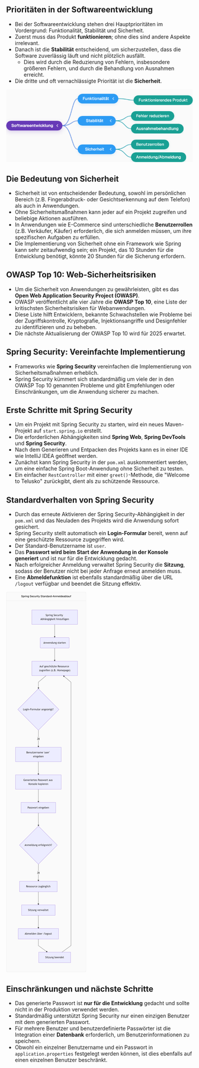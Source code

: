 ## Prioritäten in der Softwareentwicklung
- Bei der Softwareentwicklung stehen drei Hauptprioritäten im Vordergrund: Funktionalität, Stabilität und Sicherheit.
- Zuerst muss das Produkt **funktionieren**; ohne dies sind andere Aspekte irrelevant.
- Danach ist die **Stabilität** entscheidend, um sicherzustellen, dass die Software zuverlässig läuft und nicht plötzlich ausfällt.
    - Dies wird durch die Reduzierung von Fehlern, insbesondere größeren Fehlern, und durch die Behandlung von Ausnahmen erreicht.
- Die dritte und oft vernachlässigte Priorität ist die **Sicherheit**.

![img.png](img.png)


## Die Bedeutung von Sicherheit
- Sicherheit ist von entscheidender Bedeutung, sowohl im persönlichen Bereich (z.B. Fingerabdruck- oder Gesichtserkennung auf dem Telefon) als auch in Anwendungen.
- Ohne Sicherheitsmaßnahmen kann jeder auf ein Projekt zugreifen und beliebige Aktionen ausführen.
- In Anwendungen wie E-Commerce sind unterschiedliche **Benutzerrollen** (z.B. Verkäufer, Käufer) erforderlich, die sich anmelden müssen, um ihre spezifischen Aufgaben zu erfüllen.
- Die Implementierung von Sicherheit ohne ein Framework wie Spring kann sehr zeitaufwendig sein; ein Projekt, das 10 Stunden für die Entwicklung benötigt, könnte 20 Stunden für die Sicherung erfordern.

## OWASP Top 10: Web-Sicherheitsrisiken
- Um die Sicherheit von Anwendungen zu gewährleisten, gibt es das **Open Web Application Security Project (OWASP)**.
- OWASP veröffentlicht alle vier Jahre die **OWASP Top 10**, eine Liste der kritischsten Sicherheitsrisiken für Webanwendungen.
- Diese Liste hilft Entwicklern, bekannte Schwachstellen wie Probleme bei der Zugriffskontrolle, Kryptografie, Injektionsangriffe und Designfehler zu identifizieren und zu beheben.
- Die nächste Aktualisierung der OWASP Top 10 wird für 2025 erwartet.

## Spring Security: Vereinfachte Implementierung
- Frameworks wie **Spring Security** vereinfachen die Implementierung von Sicherheitsmaßnahmen erheblich.
- Spring Security kümmert sich standardmäßig um viele der in den OWASP Top 10 genannten Probleme und gibt Empfehlungen oder Einschränkungen, um die Anwendung sicherer zu machen.

## Erste Schritte mit Spring Security
- Um ein Projekt mit Spring Security zu starten, wird ein neues Maven-Projekt auf `start.spring.io` erstellt.
- Die erforderlichen Abhängigkeiten sind **Spring Web**, **Spring DevTools** und **Spring Security**.
- Nach dem Generieren und Entpacken des Projekts kann es in einer IDE wie IntelliJ IDEA geöffnet werden.
- Zunächst kann Spring Security in der `pom.xml` auskommentiert werden, um eine einfache Spring Boot-Anwendung ohne Sicherheit zu testen.
- Ein einfacher `RestController` mit einer `greet()`-Methode, die "Welcome to Telusko" zurückgibt, dient als zu schützende Ressource.

## Standardverhalten von Spring Security
- Durch das erneute Aktivieren der Spring Security-Abhängigkeit in der `pom.xml` und das Neuladen des Projekts wird die Anwendung sofort gesichert.
- Spring Security stellt automatisch ein **Login-Formular** bereit, wenn auf eine geschützte Ressource zugegriffen wird.
- Der Standard-Benutzername ist `user`.
- Das **Passwort wird beim Start der Anwendung in der Konsole generiert** und ist nur für die Entwicklung gedacht.
- Nach erfolgreicher Anmeldung verwaltet Spring Security die **Sitzung**, sodass der Benutzer nicht bei jeder Anfrage erneut anmelden muss.
- Eine **Abmeldefunktion** ist ebenfalls standardmäßig über die URL `/logout` verfügbar und beendet die Sitzung effektiv.

![img_1.png](img_1.png)



## Einschränkungen und nächste Schritte
- Das generierte Passwort ist **nur für die Entwicklung** gedacht und sollte nicht in der Produktion verwendet werden.
- Standardmäßig unterstützt Spring Security nur einen einzigen Benutzer mit dem generierten Passwort.
- Für mehrere Benutzer und benutzerdefinierte Passwörter ist die Integration einer **Datenbank** erforderlich, um Benutzerinformationen zu speichern.
- Obwohl ein einzelner Benutzername und ein Passwort in `application.properties` festgelegt werden können, ist dies ebenfalls auf einen einzelnen Benutzer beschränkt.